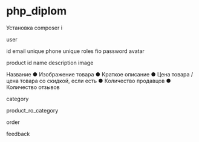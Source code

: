 # php_diplom
Установка
composer i



user

id
email unique
phone unique
roles
fio
password
avatar


product
id
name
description
image

Название
● Изображение товара
● Краткое описание
● Цена товара / цена товара со скидкой, если есть
● Количество продавцов
● Количество отзывов



category

product_ro_category

order

feedback